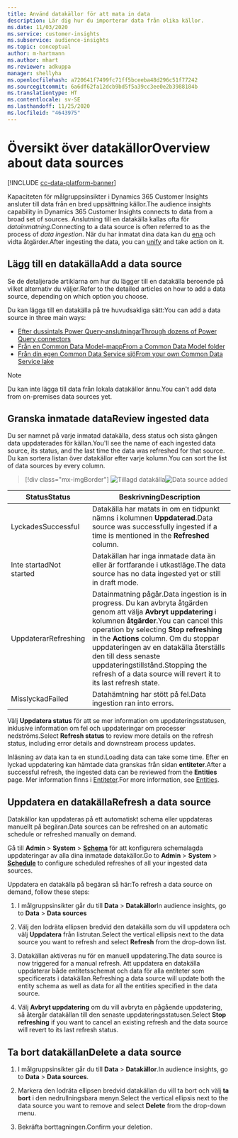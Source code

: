 ```yaml
---
title: Använd datakällor för att mata in data
description: Lär dig hur du importerar data från olika källor.
ms.date: 11/03/2020
ms.service: customer-insights
ms.subservice: audience-insights
ms.topic: conceptual
author: m-hartmann
ms.author: mhart
ms.reviewer: adkuppa
manager: shellyha
ms.openlocfilehash: a720641f7499fc71ff5bceeba48d296c51f77242
ms.sourcegitcommit: 6a6df62fa12dcb9bd5f5a39cc3ee0e2b3988184b
ms.translationtype: HT
ms.contentlocale: sv-SE
ms.lasthandoff: 11/25/2020
ms.locfileid: "4643975"
---
```

# <a name="overview-about-data-sources"></a><span data-ttu-id="43f6e-103">Översikt över datakällor</span><span class="sxs-lookup"><span data-stu-id="43f6e-103">Overview about data sources</span></span>

[!INCLUDE [cc-data-platform-banner](../includes/cc-data-platform-banner.md)]

<span data-ttu-id="43f6e-104">Kapaciteten för målgruppsinsikter i Dynamics 365 Customer Insights ansluter till data från en bred uppsättning källor.</span><span class="sxs-lookup"><span data-stu-id="43f6e-104">The audience insights capability in Dynamics 365 Customer Insights connects to data from a broad set of sources.</span></span> <span data-ttu-id="43f6e-105">Anslutning till en datakälla kallas ofta för *datainmatning*.</span><span class="sxs-lookup"><span data-stu-id="43f6e-105">Connecting to a data source is often referred to as the process of *data ingestion*.</span></span> <span data-ttu-id="43f6e-106">När du har inmatat dina data kan du [ena](data-unification.md) och vidta åtgärder.</span><span class="sxs-lookup"><span data-stu-id="43f6e-106">After ingesting the data, you can [unify](data-unification.md) and take action on it.</span></span>

## <a name="add-a-data-source"></a><span data-ttu-id="43f6e-107">Lägg till en datakälla</span><span class="sxs-lookup"><span data-stu-id="43f6e-107">Add a data source</span></span>

<span data-ttu-id="43f6e-108">Se de detaljerade artiklarna om hur du lägger till en datakälla beroende på vilket alternativ du väljer.</span><span class="sxs-lookup"><span data-stu-id="43f6e-108">Refer to the detailed articles on how to add a data source, depending on which option you choose.</span></span>

<span data-ttu-id="43f6e-109">Du kan lägga till en datakälla på tre huvudsakliga sätt:</span><span class="sxs-lookup"><span data-stu-id="43f6e-109">You can add a data source in three main ways:</span></span>

- [<span data-ttu-id="43f6e-110">Efter dussintals Power Query-anslutningar</span><span class="sxs-lookup"><span data-stu-id="43f6e-110">Through dozens of Power Query connectors</span></span>](connect-power-query.md)
- [<span data-ttu-id="43f6e-111">Från en Common Data Model-mapp</span><span class="sxs-lookup"><span data-stu-id="43f6e-111">From a Common Data Model folder</span></span>](connect-common-data-model.md)
- [<span data-ttu-id="43f6e-112">Från din egen Common Data Service sjö</span><span class="sxs-lookup"><span data-stu-id="43f6e-112">From your own Common Data Service lake</span></span>](connect-common-data-service-lake.md)

> [!NOTE]
> <span data-ttu-id="43f6e-113">Du kan inte lägga till data från lokala datakällor ännu.</span><span class="sxs-lookup"><span data-stu-id="43f6e-113">You can't add data from on-premises data sources yet.</span></span>

## <a name="review-ingested-data"></a><span data-ttu-id="43f6e-114">Granska inmatade data</span><span class="sxs-lookup"><span data-stu-id="43f6e-114">Review ingested data</span></span>

<span data-ttu-id="43f6e-115">Du ser namnet på varje inmatad datakälla, dess status och sista gången data uppdaterades för källan.</span><span class="sxs-lookup"><span data-stu-id="43f6e-115">You'll see the name of each ingested data source, its status, and the last time the data was refreshed for that source.</span></span> <span data-ttu-id="43f6e-116">Du kan sortera listan över datakällor efter varje kolumn.</span><span class="sxs-lookup"><span data-stu-id="43f6e-116">You can sort the list of data sources by every column.</span></span>

> [!div class="mx-imgBorder"]
> <span data-ttu-id="43f6e-117">![Tillagd datakälla](media/configure-data-datasource-added.png "Tillagd datakälla")</span><span class="sxs-lookup"><span data-stu-id="43f6e-117">![Data source added](media/configure-data-datasource-added.png "Data source added")</span></span>

|<span data-ttu-id="43f6e-118">Status</span><span class="sxs-lookup"><span data-stu-id="43f6e-118">Status</span></span>  |<span data-ttu-id="43f6e-119">Beskrivning</span><span class="sxs-lookup"><span data-stu-id="43f6e-119">Description</span></span>  |
|---------|---------|
|<span data-ttu-id="43f6e-120">Lyckades</span><span class="sxs-lookup"><span data-stu-id="43f6e-120">Successful</span></span>   |<span data-ttu-id="43f6e-121">Datakälla har matats in om en tidpunkt nämns i kolumnen **Uppdaterad**.</span><span class="sxs-lookup"><span data-stu-id="43f6e-121">Data source was successfully ingested if a time is mentioned in the **Refreshed** column.</span></span>
|<span data-ttu-id="43f6e-122">Inte startad</span><span class="sxs-lookup"><span data-stu-id="43f6e-122">Not started</span></span>   |<span data-ttu-id="43f6e-123">Datakällan har inga inmatade data än eller är fortfarande i utkastläge.</span><span class="sxs-lookup"><span data-stu-id="43f6e-123">The data source has no data ingested yet or still in draft mode.</span></span>         |
|<span data-ttu-id="43f6e-124">Uppdaterar</span><span class="sxs-lookup"><span data-stu-id="43f6e-124">Refreshing</span></span>    |<span data-ttu-id="43f6e-125">Datainmatning pågår.</span><span class="sxs-lookup"><span data-stu-id="43f6e-125">Data ingestion is in progress.</span></span> <span data-ttu-id="43f6e-126">Du kan avbryta åtgärden genom att välja **Avbryt uppdatering** i kolumnen **åtgärder**.</span><span class="sxs-lookup"><span data-stu-id="43f6e-126">You can cancel this operation by selecting **Stop refreshing** in the **Actions** column.</span></span> <span data-ttu-id="43f6e-127">Om du stoppar uppdateringen av en datakälla återställs den till dess senaste uppdateringstillstånd.</span><span class="sxs-lookup"><span data-stu-id="43f6e-127">Stopping the refresh of a data source will revert it to its last refresh state.</span></span>       |
|<span data-ttu-id="43f6e-128">Misslyckad</span><span class="sxs-lookup"><span data-stu-id="43f6e-128">Failed</span></span>     |<span data-ttu-id="43f6e-129">Datahämtning har stött på fel.</span><span class="sxs-lookup"><span data-stu-id="43f6e-129">Data ingestion ran into errors.</span></span>         |

<span data-ttu-id="43f6e-130">Välj **Uppdatera status** för att se mer information om uppdateringsstatusen, inklusive information om fel och uppdateringar om processer nedströms.</span><span class="sxs-lookup"><span data-stu-id="43f6e-130">Select **Refresh status** to review more details on the refresh status, including error details and downstream process updates.</span></span>

<span data-ttu-id="43f6e-131">Inläsning av data kan ta en stund.</span><span class="sxs-lookup"><span data-stu-id="43f6e-131">Loading data can take some time.</span></span> <span data-ttu-id="43f6e-132">Efter en lyckad uppdatering kan hämtade data granskas från sidan **entiteter**.</span><span class="sxs-lookup"><span data-stu-id="43f6e-132">After a successful refresh, the ingested data can be reviewed from the **Entities** page.</span></span> <span data-ttu-id="43f6e-133">Mer information finns i [Entiteter](entities.md).</span><span class="sxs-lookup"><span data-stu-id="43f6e-133">For more information, see [Entities](entities.md).</span></span>

## <a name="refresh-a-data-source"></a><span data-ttu-id="43f6e-134">Uppdatera en datakälla</span><span class="sxs-lookup"><span data-stu-id="43f6e-134">Refresh a data source</span></span>

<span data-ttu-id="43f6e-135">Datakällor kan uppdateras på ett automatiskt schema eller uppdateras manuellt på begäran.</span><span class="sxs-lookup"><span data-stu-id="43f6e-135">Data sources can be refreshed on an automatic schedule or refreshed manually on demand.</span></span> 

<span data-ttu-id="43f6e-136">Gå till **Admin** > **System** > [**Schema**](system.md#schedule-tab) för att konfigurera schemalagda uppdateringar av alla dina inmatade datakällor.</span><span class="sxs-lookup"><span data-stu-id="43f6e-136">Go to **Admin** > **System** > [**Schedule**](system.md#schedule-tab) to configure scheduled refreshes of all your ingested data sources.</span></span>

<span data-ttu-id="43f6e-137">Uppdatera en datakälla på begäran så här:</span><span class="sxs-lookup"><span data-stu-id="43f6e-137">To refresh a data source on demand, follow these steps:</span></span>

1. <span data-ttu-id="43f6e-138">I målgruppsinsikter går du till **Data** > **Datakällor**</span><span class="sxs-lookup"><span data-stu-id="43f6e-138">In audience insights, go to **Data** > **Data sources**</span></span>

2. <span data-ttu-id="43f6e-139">Välj den lodräta ellipsen bredvid den datakälla som du vill uppdatera och välj **Uppdatera** från listrutan.</span><span class="sxs-lookup"><span data-stu-id="43f6e-139">Select the vertical ellipsis next to the data source you want to refresh and select **Refresh** from the drop-down list.</span></span>

3. <span data-ttu-id="43f6e-140">Datakällan aktiveras nu för en manuell uppdatering.</span><span class="sxs-lookup"><span data-stu-id="43f6e-140">The data source is now triggered for a manual refresh.</span></span> <span data-ttu-id="43f6e-141">Att uppdatera en datakälla uppdaterar både entitetsschemat och data för alla entiteter som specificerats i datakällan.</span><span class="sxs-lookup"><span data-stu-id="43f6e-141">Refreshing a data source will update both the entity schema as well as data for all the entities specified in the data source.</span></span>

4. <span data-ttu-id="43f6e-142">Välj **Avbryt uppdatering** om du vill avbryta en pågående uppdatering, så återgår datakällan till den senaste uppdateringsstatusen.</span><span class="sxs-lookup"><span data-stu-id="43f6e-142">Select **Stop refreshing** if you want to cancel an existing refresh and the data source will revert to its last refresh status.</span></span>

## <a name="delete-a-data-source"></a><span data-ttu-id="43f6e-143">Ta bort datakällan</span><span class="sxs-lookup"><span data-stu-id="43f6e-143">Delete a data source</span></span>

1. <span data-ttu-id="43f6e-144">I målgruppsinsikter går du till **Data** > **Datakällor**.</span><span class="sxs-lookup"><span data-stu-id="43f6e-144">In audience insights, go to **Data** > **Data sources**.</span></span>

2. <span data-ttu-id="43f6e-145">Markera den lodräta ellipsen bredvid datakällan du vill ta bort och välj **ta bort** i den nedrullningsbara menyn.</span><span class="sxs-lookup"><span data-stu-id="43f6e-145">Select the vertical ellipsis next to the data source you want to remove and select **Delete** from the drop-down menu.</span></span>

3. <span data-ttu-id="43f6e-146">Bekräfta borttagningen.</span><span class="sxs-lookup"><span data-stu-id="43f6e-146">Confirm your deletion.</span></span>
